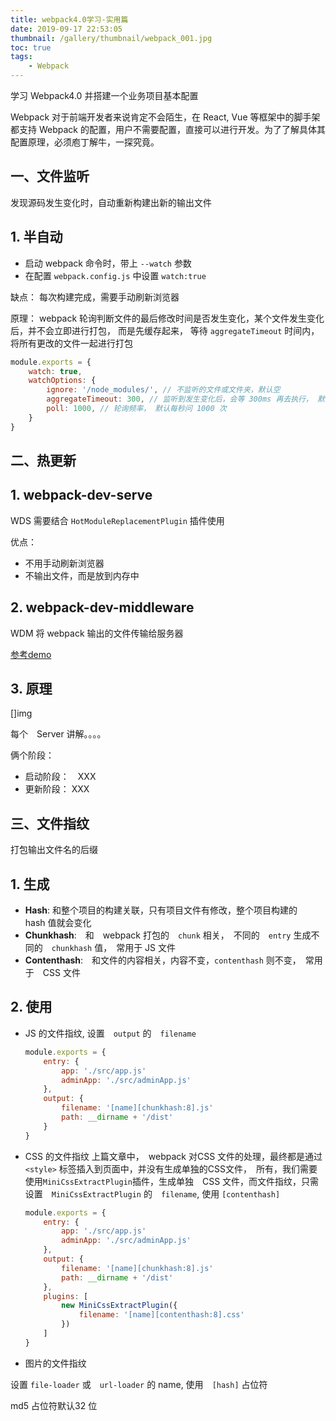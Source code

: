 ```yaml
---
title: webpack4.0学习-实用篇
date: 2019-09-17 22:53:05
thumbnail: /gallery/thumbnail/webpack_001.jpg
toc: true
tags:
    - Webpack
---
```

学习 Webpack4.0 并搭建一个业务项目基本配置

<!-- more -->
Webpack 对于前端开发者来说肯定不会陌生，在 React, Vue 等框架中的脚手架都支持 Webpack 的配置，用户不需要配置，直接可以进行开发。为了了解具体其配置原理，必须庖丁解牛，一探究竟。

## 一、文件监听
发现源码发生变化时，自动重新构建出新的输出文件

## 1. 半自动
- 启动 webpack 命令时，带上 `--watch` 参数
- 在配置 `webpack.config.js` 中设置 `watch:true`

缺点： 每次构建完成，需要手动刷新浏览器

原理： webpack 轮询判断文件的最后修改时间是否发生变化，某个文件发生变化后，并不会立即进行打包， 而是先缓存起来， 等待 `aggregateTimeout` 时间内，将所有更改的文件一起进行打包

```js
module.exports = {
    watch: true,
    watchOptions: {
        ignore: '/node_modules/', // 不监听的文件或文件夹，默认空
        aggregateTimeout: 300, // 监听到发生变化后，会等 300ms 再去执行， 默认300ms
        poll: 1000, // 轮询频率， 默认每秒问 1000 次
    }
}

```
## 二、热更新

## 1. webpack-dev-serve

WDS 需要结合 `HotModuleReplacementPlugin` 插件使用

优点： 
  - 不用手动刷新浏览器
  - 不输出文件，而是放到内存中
  

## 2. webpack-dev-middleware

WDM 将 webpack 输出的文件传输给服务器

[参考demo]()

## 3. 原理

[]img

每个　Server 讲解。。。。

俩个阶段： 
 - 启动阶段：　XXX
 - 更新阶段：  XXX

## 三、文件指纹

打包输出文件名的后缀

## 1. 生成
- **Hash**: 和整个项目的构建关联，只有项目文件有修改，整个项目构建的　hash 值就会变化
- **Chunkhash**:　和　webpack 打包的　`chunk` 相关，　不同的　`entry` 生成不同的　`chunkhash` 值，　常用于 JS 文件
- **Contenthash**:　和文件的内容相关，内容不变，`contenthash` 则不变，　常用于　CSS 文件

## 2. 使用
- JS 的文件指纹, 设置　`output` 的　`filename`
    ```js
    module.exports = {
        entry: {
            app: './src/app.js'
            adminApp: './src/adminApp.js'
        },
        output: {
            filename: '[name][chunkhash:8].js'
            path: __dirname + '/dist'
        }
    }
    ```

- CSS 的文件指纹
上篇文章中，　webpack 对CSS 文件的处理，最终都是通过`<style>` 标签插入到页面中，并没有生成单独的CSS文件，　所有，我们需要使用`MiniCssExtractPlugin`插件，生成单独　CSS 文件，而文件指纹，只需设置　`MiniCssExtractPlugin` 的　`filename`, 使用 `[contenthash]`

    ```js
    module.exports = {
        entry: {
            app: './src/app.js'
            adminApp: './src/adminApp.js'
        },
        output: {
            filename: '[name][chunkhash:8].js'
            path: __dirname + '/dist'
        },
        plugins: [
            new MiniCssExtractPlugin({
                filename: '[name][contenthash:8].css'
            })
        ]
    }
    ```

- 图片的文件指纹

设置 `file-loader` 或　`url-loader` 的 name, 使用　`[hash]` 占位符

md5 占位符默认32 位

